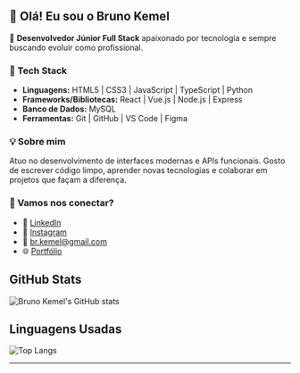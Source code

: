 ## 👋 Olá! Eu sou o Bruno Kemel

🎯 **Desenvolvedor Júnior Full Stack** apaixonado por tecnologia e sempre buscando evoluir como profissional.

### 🚀 Tech Stack  
- **Linguagens:** HTML5 | CSS3 | JavaScript | TypeScript | Python  
- **Frameworks/Bibliotecas:** React | Vue.js | Node.js | Express  
- **Banco de Dados:** MySQL  
- **Ferramentas:** Git | GitHub | VS Code | Figma

### 💡 Sobre mim  
Atuo no desenvolvimento de interfaces modernas e APIs funcionais. Gosto de escrever código limpo, aprender novas tecnologias e colaborar em projetos que façam a diferença.

### 🤝 Vamos nos conectar?
- 💼 [LinkedIn](https://www.linkedin.com/in/bruno-kemel-026a22220/)  
- 📸 [Instagram](https://www.instagram.com/kemel_develop/)  
- 📧 br.kemel@gmail.com
- 🌐 [Portfólio](https://portfoliobrunokemel.vercel.app/)

## GitHub Stats

![Bruno Kemel's GitHub stats](https://github-readme-stats.vercel.app/api?username=brunokemel&show_icons=true&theme=radical)

## Linguagens Usadas

![Top Langs](https://github-readme-stats.vercel.app/api/top-langs/?username=brunokemel&layout=compact&theme=radical)

---
